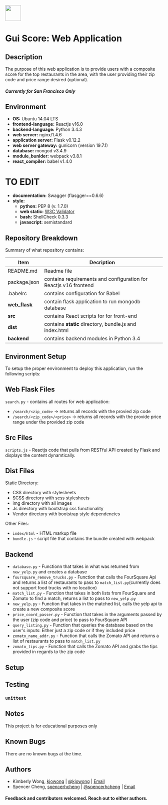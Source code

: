 <img src="https://i.imgur.com/nS2XeUj.png" width="50" height=auto />

# Gui Score: Web Application

## Description

The purpose of this web application is to provide users with a composite score for the top restaurants in the area, with the user providing their zip code and price range desired (optional). 

##### Currently for San Francisco Only

## Environment

* __OS:__ Ubuntu 14.04 LTS
* __frontend-language:__ Reactjs v16.0
* __backend-language:__ Python 3.4.3
* __web server:__ nginx/1.4.6
* __application server:__ Flask v0.12.2
* __web server gateway:__ gunicorn (version 19.7.1)
* __database:__ mongod v3.4.9
* __module_bunlder:__ webpack v3.8.1
* __react_compiler:__ babel v1.4.0

# TO EDIT
* __documentation:__ Swagger (flasgger==0.6.6)
* __style:__
  * __python:__ PEP 8 (v. 1.7.0)
  * __web static:__ [W3C Validator](https://validator.w3.org/)
  * __bash:__ ShellCheck 0.3.3
  * __javascript:__ semistandard


## Repository Breakdown
Summary of what repository contains:

|   **Item**    |  **Decription**                       |
|---------------|---------------------------------------|
| README.md   | Readme file           |
| package.json      | contains requirements and configuration for Reactjs v16 frontend         |
| .babelrc     | contains configuration for Babel            |
| **web_flask** | contain flask application to run mongodb database |
| **src**     | contains React scripts for for front-end |
| **dist** | contains **static** directory, bundle.js and index.html |
| **backend**     | contains backend modules in Python 3.4 |

## Environment Setup
To setup the proper environment to deploy this application, run the following scripts:

## Web Flask Files
`search.py` - contains all routes for web application:
* `/search/<zip_code>` -> returns all records with the provied zip code
* `/search/<zip_code>/<price>` -> returns all records with the provide price range under the provided zip code

## Src Files
`scripts.js` - Reactjs code that pulls from RESTful API created by Flask and displays the content dynamtically.

## Dist Files
Static Directory:
* CSS directory with stylesheets
* SCSS directory with scss stylesheets
* img directory with all images
* Js directory with bootstrap css functionality
* Vendor directory with bootstrap style dependencies

Other Files:
* `index/html` - HTML markup file
* `bundle.js` - script file that contains the bundle created with webpack

## Backend
* `database.py` - Functionn that takes in what was returned from `new_yelp.py` and creates a database
* `foursquare_remove_trucks.py` - Function that calls the FourSquare Api and returns a list of restaurants to pass to `match_list.py`(currently does not support food trucks with no location)
* `match_list.py` - Function that takes in both lists from FourSquare and Zomato to find a match, returns a list to pass to `new_yelp.py`
* `new_yelp.py` - Function that takes in the matched list, calls the yelp api to create a new composite score
* `price_coord_passer.py` - Function that takes in the arguments passed by the user (zip code and price) to pass to FourSquare API
* `query_listing.py` - Function that queries the database based on the user's inputs: Either just a zip code or if they included price
* `zomato_name_addr.py` - Function that calls the Zomato API and returns a list of restaurants to pass to `match_list.py`
* `zomato_tips.py` - Function that calls the Zomato API and grabs the tips provided in regards to the zip code

## Setup

## Testing

### `unittest`

## Notes
This project is for educational purposes only

## Known Bugs
There are no known bugs at the time.

## Authors

* Kimberly Wong, [kjowong](https://github.com/kjowong) | [@kjowong](https://twitter.com/kjowong) | [Email](kjowong@gmail.com)
* Spencer Cheng, [spencerhcheng](github.com/spencerhcheng) | [@spencerhcheng](https://twitter.com/spencerhcheng) | [Email](136@holbertonschool.com)


#### Feedback and contributors welcomed. Reach out to either authors.
